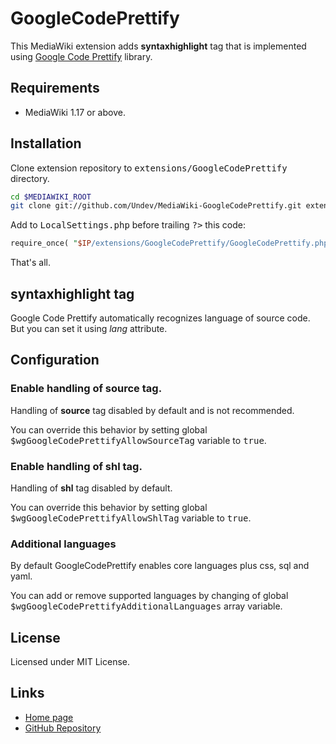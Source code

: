 # GoogleCodePrettify

This MediaWiki extension adds **syntaxhighlight** tag that is implemented using
[Google Code Prettify](http://google-code-prettify.googlecode.com/svn/trunk/README.html) library.

## Requirements

* MediaWiki 1.17 or above.

## Installation

Clone extension repository to <tt>extensions/GoogleCodePrettify</tt> directory.

```bash
cd $MEDIAWIKI_ROOT
git clone git://github.com/Undev/MediaWiki-GoogleCodePrettify.git extensions/GoogleCodePrettify
```

Add to <tt>LocalSettings.php</tt> before trailing <tt>?&gt;</tt> this code:

```perl
require_once( "$IP/extensions/GoogleCodePrettify/GoogleCodePrettify.php" );
```

That's all.

## syntaxhighlight tag

Google Code Prettify automatically recognizes language of source code. But you can set it using *lang* attribute.

## Configuration

### Enable handling of **source** tag.

Handling of **source** tag disabled by default and is not recommended.

You can override this behavior by setting global <tt>$wgGoogleCodePrettifyAllowSourceTag</tt> variable to <tt>true</tt>.

### Enable handling of **shl** tag.

Handling of **shl** tag disabled by default.

You can override this behavior by setting global <tt>$wgGoogleCodePrettifyAllowShlTag</tt> variable to <tt>true</tt>.


### Additional languages

By default GoogleCodePrettify enables core languages plus css, sql and yaml.

You can add or remove supported languages by changing of global <tt>$wgGoogleCodePrettifyAdditionalLanguages</tt> array variable.

## License

Licensed under MIT License.

## Links

* [Home page](http://www.mediawiki.org/wiki/Extension:GoogleCodePrettify)
* [GitHub Repository](https://github.com/Undev/MediaWiki-GoogleCodePrettify)

